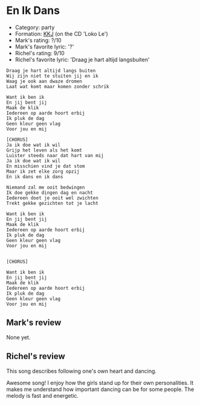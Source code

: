# En Ik Dans

 * Category: party
 * Formation: [KKJ](Kkj.md) (on the CD 'Loko Le')
 * Mark's rating: ?/10
 * Mark's  favorite lyric: '?'
 * Richel's rating: 9/10
 * Richel's favorite lyric: 'Draag je hart altijd langsbuiten'

```
Draag je hart altijd langs buiten
Wij zijn niet te stuiten jij en ik
Waag je ook aan dwaze dromen
Laat wat komt maar komen zonder schrik

Want ik ben ik
En jij bent jij
Maak de klik
Iedereen op aarde hoort erbij
Ik pluk de dag
Geen kleur geen vlag
Voor jou en mij

[CHORUS]
Ja ik doe wat ik wil
Grijp het leven als het komt
Luister steeds naar dat hart van mij
Ja ik doe wat ik wil
En misschien vind je dat stom
Maar ik zet elke zorg opzij
En ik dans en ik dans

Niemand zal me ooit bedwingen
Ik doe gekke dingen dag en nacht
Iedereen doet je ooit wel zwichten
Trekt gekke gezichten tot je lacht

Want ik ben ik
En jij bent jij
Maak de klik
Iedereen op aarde hoort erbij
Ik pluk de dag
Geen kleur geen vlag
Voor jou en mij


[CHORUS]

Want ik ben ik
En jij bent jij
Maak de klik
Iedereen op aarde hoort erbij
Ik pluk de dag
Geen kleur geen vlag
Voor jou en mij
```

## Mark's review

None yet.

## Richel's review

This song describes following one's own heart and dancing.

Awesome song! I enjoy how the girls stand up for their own personalities. 
It makes me understand how important dancing can be for some people. 
The melody is fast and energetic. 